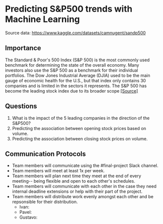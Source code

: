 # Predicting S&P500 trends with Machine Learning

Source data: https://www.kaggle.com/datasets/camnugent/sandp500

## Importance
The Standard & Poor's 500 Index (S&P 500) is the most commonly used benchmark for determining the state of the overall economy. Many investors also use the S&P 500 as a benchmark for their individual portfolios. The Dow Jones Industrial Average (DJIA) used to be the main gauge of economic health for the U.S., but that index only contains 30 companies and is limited in the sectors it represents. The S&P 500 has become the leading stock index due to its broader scope [[Source]](https://www.investopedia.com/ask/answers/041315/what-are-pros-and-cons-using-sp-500-benchmark.asp#:~:text=The%20S%26P%20500%20is%20largely,of%20the%20American%20corporate%20economy)

## Questions
1. What is the impact of the 5 leading companies in the direction of the S&P500?
2. Predicting the association between opening stock prices based on volume.
3. Predicting the association between closing stock prices on volume.

## Communication Protocols
- Team members will communicate using the #final-project Slack channel.
- Team members will meet at least 1x per week.
- Team members will plan next time they meet at the end of every meeting-- being flexible and open to each other's schedules.
- Team members will communicate with each other in the case they need internal deadline extensions or help with their part of the project.
- Team members will distribute work evenly amongst each other and be repsonsible for their distribution.
  - Ivan:
  - Pavel:
  - Gustavo:
